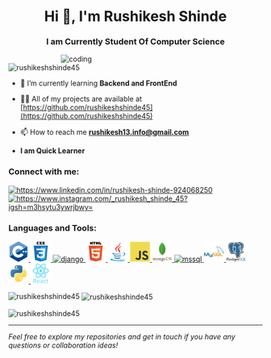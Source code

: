 <h1 align="center">Hi 👋, I'm Rushikesh Shinde</h1>
<h3 align="center">I am Currently Student Of Computer Science</h3>
<img align="right" alt="coding" width="400" src="https://images.app.goo.gl/RKP3d6ByvUWt9bh77">

<p align="left"> <img src="https://komarev.com/ghpvc/?username=rushikeshshinde45&label=Profile%20views&color=0e75b6&style=flat" alt="rushikeshshinde45" /> </p>

- 🌱 I’m currently learning **Backend and FrontEnd**

- 👨‍💻 All of my projects are available at [https://github.com/rushikeshshinde45](https://github.com/rushikeshshinde45)

- 📫 How to reach me **rushikesh13.info@gmail.com**

- **I am Quick Learner**

<h3 align="left">Connect with me:</h3>
<p align="left">
<a href="https://linkedin.com/in/https://www.linkedin.com/in/rushikesh-shinde-924068250" target="blank"><img align="center" src="https://raw.githubusercontent.com/rahuldkjain/github-profile-readme-generator/master/src/images/icons/Social/linked-in-alt.svg" alt="https://www.linkedin.com/in/rushikesh-shinde-924068250" height="30" width="40" /></a>
<a href="https://instagram.com/https://www.instagram.com/_rushikesh_shinde_45?igsh=m3hsytu3ywrjbwy=" target="blank"><img align="center" src="https://raw.githubusercontent.com/rahuldkjain/github-profile-readme-generator/master/src/images/icons/Social/instagram.svg" alt="https://www.instagram.com/_rushikesh_shinde_45?igsh=m3hsytu3ywrjbwy=" height="30" width="40" /></a>
</p>

<h3 align="left">Languages and Tools:</h3>
<p align="left"> <a href="https://www.w3schools.com/cpp/" target="_blank" rel="noreferrer"> <img src="https://raw.githubusercontent.com/devicons/devicon/master/icons/cplusplus/cplusplus-original.svg" alt="cplusplus" width="40" height="40"/> </a> <a href="https://www.w3schools.com/css/" target="_blank" rel="noreferrer"> <img src="https://raw.githubusercontent.com/devicons/devicon/master/icons/css3/css3-original-wordmark.svg" alt="css3" width="40" height="40"/> </a> <a href="https://www.djangoproject.com/" target="_blank" rel="noreferrer"> <img src="https://cdn.worldvectorlogo.com/logos/django.svg" alt="django" width="40" height="40"/> </a> <a href="https://www.w3.org/html/" target="_blank" rel="noreferrer"> <img src="https://raw.githubusercontent.com/devicons/devicon/master/icons/html5/html5-original-wordmark.svg" alt="html5" width="40" height="40"/> </a> <a href="https://www.java.com" target="_blank" rel="noreferrer"> <img src="https://raw.githubusercontent.com/devicons/devicon/master/icons/java/java-original.svg" alt="java" width="40" height="40"/> </a> <a href="https://developer.mozilla.org/en-US/docs/Web/JavaScript" target="_blank" rel="noreferrer"> <img src="https://raw.githubusercontent.com/devicons/devicon/master/icons/javascript/javascript-original.svg" alt="javascript" width="40" height="40"/> </a> <a href="https://www.mongodb.com/" target="_blank" rel="noreferrer"> <img src="https://raw.githubusercontent.com/devicons/devicon/master/icons/mongodb/mongodb-original-wordmark.svg" alt="mongodb" width="40" height="40"/> </a> <a href="https://www.microsoft.com/en-us/sql-server" target="_blank" rel="noreferrer"> <img src="https://www.svgrepo.com/show/303229/microsoft-sql-server-logo.svg" alt="mssql" width="40" height="40"/> </a> <a href="https://www.mysql.com/" target="_blank" rel="noreferrer"> <img src="https://raw.githubusercontent.com/devicons/devicon/master/icons/mysql/mysql-original-wordmark.svg" alt="mysql" width="40" height="40"/> </a> <a href="https://www.postgresql.org" target="_blank" rel="noreferrer"> <img src="https://raw.githubusercontent.com/devicons/devicon/master/icons/postgresql/postgresql-original-wordmark.svg" alt="postgresql" width="40" height="40"/> </a> <a href="https://www.python.org" target="_blank" rel="noreferrer"> <img src="https://raw.githubusercontent.com/devicons/devicon/master/icons/python/python-original.svg" alt="python" width="40" height="40"/> </a> <a href="https://reactjs.org/" target="_blank" rel="noreferrer"> <img src="https://raw.githubusercontent.com/devicons/devicon/master/icons/react/react-original-wordmark.svg" alt="react" width="40" height="40"/> </a> </p>

<p><img align="left" src="https://github-readme-stats.vercel.app/api/top-langs?username=rushikeshshinde45&show_icons=true&locale=en&layout=compact" alt="rushikeshshinde45" /></p>

<p>&nbsp;<img align="center" src="https://github-readme-stats.vercel.app/api?username=rushikeshshinde45&show_icons=true&locale=en" alt="rushikeshshinde45" /></p>

<p><img align="center" src="https://github-readme-streak-stats.herokuapp.com/?user=rushikeshshinde45&" alt="rushikeshshinde45" /></p>

---
*Feel free to explore my repositories and get in touch if you have any questions or collaboration ideas!*
